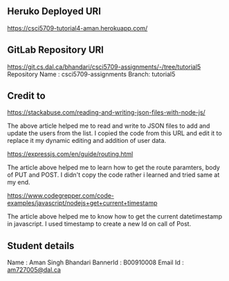## Heruko Deployed URl

https://csci5709-tutorial4-aman.herokuapp.com/

## GitLab Repository URl

https://git.cs.dal.ca/bhandari/csci5709-assignments/-/tree/tutorial5
Repository Name : csci5709-assignments
Branch: tutorial5

## Credit to

https://stackabuse.com/reading-and-writing-json-files-with-node-js/

The above article helped me to read and write to JSON files to add and update the users from the list. I copied the code from this URL and edit it to replace it my dynamic editing and addition of user data.

https://expressjs.com/en/guide/routing.html

The article above helped me to learn how to get the route paramters, body of PUT and POST. I didn't copy the code rather i learned and tried same at my end.

https://www.codegrepper.com/code-examples/javascript/nodejs+get+current+timestamp

The article above helped me to know how to get the current datetimestamp in javascript. I used timestamp to create a new Id on call of Post.

## Student details

Name : Aman Singh Bhandari
BannerId : B00910008
Email Id : am727005@dal.ca
